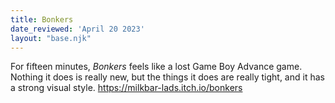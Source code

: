 ```yaml
---
title: Bonkers
date_reviewed: 'April 20 2023'
layout: "base.njk"
---
```


For fifteen minutes, _Bonkers_ feels like a lost Game Boy Advance game. Nothing it does is really new, but the things it does are really tight, and it has a strong visual style.
https://milkbar-lads.itch.io/bonkers